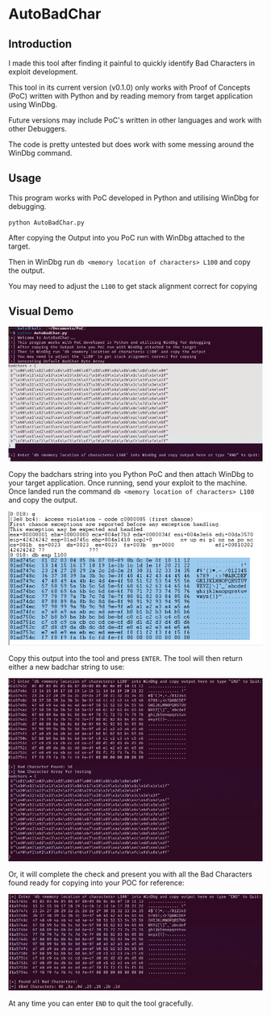 # AutoBadChar

## Introduction
I made this tool after finding it painful to quickly identify Bad Characters in exploit development. 

This tool in its current version (v0.1.0) only works with Proof of Concepts (PoC) written with Python and by reading memory from target application using WinDbg.

Future versions may include PoC's written in other languages and work with other Debuggers.

The code is pretty untested but does work with some messing around the WinDbg command.

## Usage
This program works with PoC developed in Python and utilising WinDbg for debugging. 

`python AutoBadChar.py`

After copying the Output into you PoC run with WinDbg attached to the target. 

Then in WinDbg run `db <memory location of characters> L100` and copy the output. 

You may need to adjust the `L100` to get stack alignment correct for copying

## Visual Demo
![alt text](https://github.com/0xDropBear/AutoBadChar/blob/main/ScreenGrabs/ScreenGrab1.png)

Copy the badchars string into you Python PoC and then attach WinDbg to your target application. Once running, send your exploit to the machine. Once landed run the command `db <memory location of characters> L100` and copy the output.

![alt text](https://github.com/0xDropBear/AutoBadChar/blob/main/ScreenGrabs/ScreenGrab2.png)

Copy this output into the tool and press `ENTER`. The tool will then return either a new badchar string to use:

![alt text](https://github.com/0xDropBear/AutoBadChar/blob/main/ScreenGrabs/ScreenGrab3.png)

Or, it will complete the check and present you with all the Bad Characters found ready for copying into your POC for reference:

![alt text](https://github.com/0xDropBear/AutoBadChar/blob/main/ScreenGrabs/ScreenGrab4.png)

At any time you can enter `END` to quit the tool gracefully.
